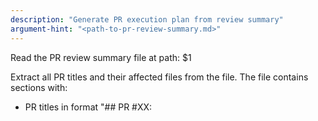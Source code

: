 ```yaml
---
description: "Generate PR execution plan from review summary"
argument-hint: "<path-to-pr-review-summary.md>"
---
```


Read the PR review summary file at path: $1

Extract all PR titles and their affected files from the file. The file contains sections with:
- PR titles in format "## PR #XX: <title>"
- Affected Files sections listing file paths

Create a mapping table where:
- Each unique affected file appears in Column 1
- All PR titles that modify that file appear in Column 2 (comma-separated if multiple)

Generate a markdown file with:
1. Header: "# Pull Request Execution Plan"
2. A line showing the generation date in format "**Generated**: YYYY-MM-DD"
3. A table with headers "| Affected File | PR Titles |"
4. Table rows sorted alphabetically by file path

Write the output to: `pr-execution-plan-{today}.md` where {today} is today's date in YYYY-MM-DD format (e.g., 2025-10-01).

Example output format:
```markdown
# Pull Request Execution Plan

**Generated**: 2025-10-01

| Affected File | PR Titles |
|---------------|-----------|
| path/to/file1.json | PR #64: Bump package A, PR #62: Bump package B |
| path/to/file2.csproj | PR #63: Update dependency X |
```
